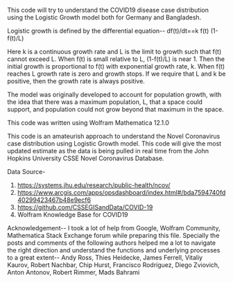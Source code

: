 This code will try to understand the COVID19 disease case distribution using the Logistic Growth model both for Germany and Bangladesh. 

Logistic growth is defined by the differential equation-- 
df(t)/dt==k f(t) (1-f(t)/L)

Here k is a continuous growth rate and L is the limit to growth such that f(t) cannot exceed L. When f(t) is small relative to L, (1-f(t)/L) is near 1. Then the initial growth is proportional to f(t) with exponential growth rate, k. When f(t) reaches L growth rate is zero and growth stops. If we require that L and k be positive, then the growth rate is always positive.

​The model was originally developed to account for population growth, with the idea that there was a maximum population, L, that a space could support, and population could not grow beyond that maximum in the space. 

This code was written using Wolfram Mathematica 12.1.0

This code is an amateurish approach to understand the Novel Coronavirus case distribution using Logistic Growth model. This code will give the most updated estimate as the data is being pulled in real time from the John Hopkins University CSSE Novel Coronavirus Database.

Data Source- 
1. https://systems.jhu.edu/research/public-health/ncov/
2. https://www.arcgis.com/apps/opsdashboard/index.html#/bda7594740fd40299423467b48e9ecf6
3. https://github.com/CSSEGISandData/COVID-19
4. Wolfram Knowledge Base for COVID19

Acknowledgement-- 
I took a lot of help from Google, Wolfram Community, Mathematica Stack Exchange forum while preparing this file. Specially the posts and comments of the following authors helped me a lot to navigate the right direction and understand the functions and underlying processes to a great extent-- Andy Ross, Thies Heidecke, James Ferrell, Vitaliy Kaurov, Robert Nachbar,  Chip Hurst, Francisco Rodríguez, Diego Zviovich, Anton Antonov, Robert Rimmer, Mads Bahrami



 

